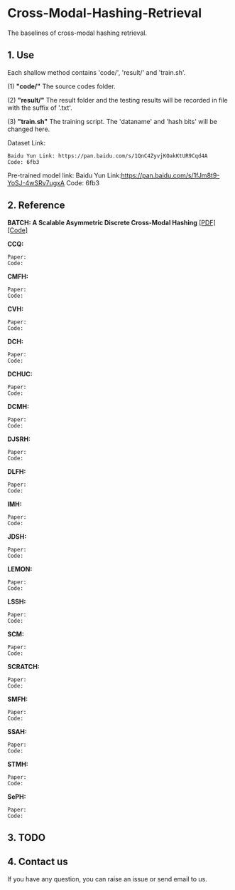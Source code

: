 # Cross-Modal-Hashing-Retrieval
The baselines of cross-modal hashing retrieval.

## 1. Use

Each shallow method contains 'code/', 'result/' and 'train.sh'.

(1) **"code/"** The source codes folder.

(2) **"result/"** The result folder and the testing results will be recorded in file with the suffix of '.txt'.

(3) **"train.sh"** The training script. The 'dataname' and 'hash bits' will be changed here.

Dataset Link:

    Baidu Yun Link: https://pan.baidu.com/s/1QnC4ZyvjKOakKtUR9Cqd4A
    Code: 6fb3
    
Pre-trained model link:
    Baidu Yun Link:https://pan.baidu.com/s/1fJm8t9-YoSJ-4wSRv7ugxA 
    Code: 6fb3 
    
## 2. Reference

**BATCH: A Scalable Asymmetric Discrete Cross-Modal Hashing**  [[PDF]](https://ieeexplore.ieee.org/document/9001235) [[Code]](https://github.com/yxinwang/BATCH-TKDE2020)

**CCQ:**
    
    Paper: 
    Code: 

**CMFH:**
    
    Paper: 
    Code:

**CVH:**
    
    Paper: 
    Code: 

**DCH:**
    
    Paper: 
    Code: 

**DCHUC:**
    
    Paper: 
    Code: 

**DCMH:**
    
    Paper: 
    Code: 

**DJSRH:**
    
    Paper: 
    Code: 

**DLFH:**
    
    Paper: 
    Code:  

**IMH:**
    
    Paper: 
    Code: 

**JDSH:**
    
    Paper: 
    Code: 
    
**LEMON:**
    
    Paper: 
    Code: 
    
**LSSH:**
    
    Paper: 
    Code: 
    
**SCM:**
    
    Paper: 
    Code: 
    
**SCRATCH:**
    
    Paper: 
    Code: 
    
**SMFH:**
    
    Paper: 
    Code:

**SSAH:**
    
    Paper: 
    Code:
    
**STMH:**
    
    Paper: 
    Code: 
    
**SePH:**
    
    Paper: 
    Code: 
    
## 3. TODO

## 4. Contact us

If you have any question, you can raise an issue or send email to us.
